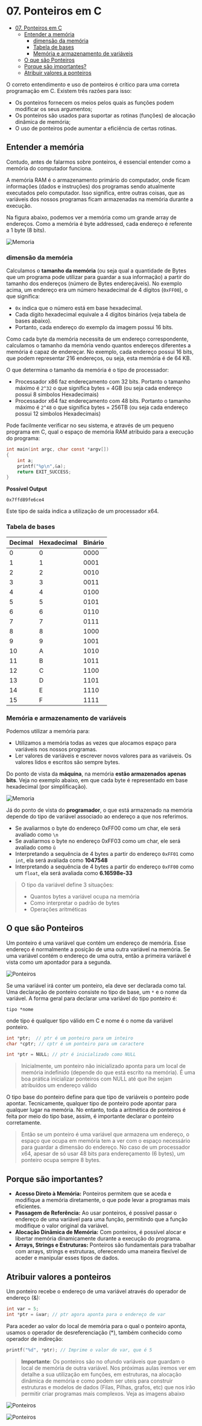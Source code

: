 # 07. Ponteiros em C

- [07. Ponteiros em C](#07-ponteiros-em-c)
  - [Entender a memória](#entender-a-memória)
    - [dimensão da memória](#dimensão-da-memória)
    - [Tabela de bases](#tabela-de-bases)
    - [Memória e armazenamento de variáveis](#memória-e-armazenamento-de-variáveis)
  - [O que são Ponteiros](#o-que-são-ponteiros)
  - [Porque são importantes?](#porque-são-importantes)
  - [Atribuir valores a ponteiros](#atribuir-valores-a-ponteiros)


 O correto entendimento e uso de ponteiros é crítico para uma correta programação em C. Existem três razões para isso: 
 - Os ponteiros fornecem os meios pelos quais as funções podem modificar os seus argumentos; 
 - Os ponteiros são usados para suportar as rotinas (funções) de alocação dinâmica de memória;
 - O uso de ponteiros pode aumentar a eficiência de certas rotinas.

## Entender a memória

Contudo, antes de falarmos sobre ponteiros, é essencial entender como a memória do computador funciona.

A memória RAM é o armazenamento primário do computador, onde ficam informações (dados e instruções) dos programas sendo atualmente executados pelo computador. Isso significa, entre outras coisas, que as variáveis dos nossos programas ficam armazenadas na memória durante a execução.

Na figura abaixo, podemos ver a memória como um grande array de endereços. Como a memória é byte addressed, cada endereço é referente a 1 byte (8 bits).

![Memoria](img/07_1.png)

### dimensão da memória

Calculamos o **tamanho da memória** (ou seja qual a quantidade de Bytes que um programa pode utilizar para guardar a sua informação) a partir do tamanho dos endereços (número de Bytes endereçáveis). No exemplo acima, um endereço era um número hexadecimal de 4 dígitos (`0xFF00`), o que significa:
- `0x` indica que o número está em base hexadecimal.
- Cada dígito hexadecimal equivale a 4 dígitos binários (veja tabela de bases abaixo).
- Portanto, cada endereço do exemplo da imagem possui 16 bits.

Como cada byte da memória necessita de um endereço correspondente, calculamos o tamanho da memória vendo quantos endereços diferentes a memória é capaz de endereçar. No exemplo, cada endereço possui 16 bits, que podem representar 216 endereços, ou seja, esta memória é de 64 KB.

O que determina o tamanho da memória é o tipo de processador:
- Processador x86 faz endereçamento com 32 bits. Portanto o tamanho máximo é `2^32` o que significa bytes = 4GB (ou seja cada endereço possui 8 simbolos Hexadecimais)
- Processador x64 faz endereçamento com 48 bits. Portanto o tamanho máximo é `2^48` o que significa bytes = 256TB (ou seja cada endereço possui 12 simbolos Hexadecimais)

Pode facilmente verificar no seu sistema, e através de um pequeno programa em C, qual o espaço de memória RAM atribuido para a execução do programa:

```c
int main(int argc, char const *argv[])
{
    int a;
    printf("%p\n",&a);
    return EXIT_SUCCESS;
}
```

**Possível Output**

```console
0x7ffd89fe6ce4
```

Este tipo de saída indica a utilização de um processador x64.

### Tabela de bases

| Decimal | Hexadecimal | Binário  |
|---------|-------------|----------|
| 0       | 0           | 0000     |
| 1       | 1           | 0001     |
| 2       | 2           | 0010     |
| 3       | 3           | 0011     |
| 4       | 4           | 0100     |
| 5       | 5           | 0101     |
| 6       | 6           | 0110     |
| 7       | 7           | 0111     |
| 8       | 8           | 1000     |
| 9       | 9           | 1001     |
| 10      | A           | 1010     |
| 11      | B           | 1011     |
| 12      | C           | 1100     |
| 13      | D           | 1101     |
| 14      | E           | 1110     |
| 15      | F           | 1111     |


### Memória e armazenamento de variáveis

Podemos utilizar a memória para:

- Utilizamos a memória todas as vezes que alocamos espaço para variáveis nos nossos programas.
- Ler valores de variáveis e escrever novos valores para as variáveis. Os valores lidos e escritos são sempre bytes.

Do ponto de vista da **máquina**, na memória **estão armazenados apenas bits**. Veja no exemplo abaixo, em que cada byte é representado em base hexadecimal (por simplificação).

![Memoria](img/07_2.png)

Já do ponto de vista do **programador**, o que está armazenado na memória depende do tipo de variável associado ao endereço a que nos referimos.

- Se avaliarmos o byte do endereço 0xFF00 como um char, ele será avaliado como `\n`
- Se avaliarmos o byte no endereço 0xFF03 como um char, ele será avaliado como `û`
- Interpretando a sequência de 4 bytes a partir do endereço `0xFF01` como `int`, ela será avaliada como **1047548**
- Interpretando a sequência de 4 bytes a partir do endereço `0xFF00` como um `float`, ela será avaliada como **6.16598e-33**

> O tipo da variável define 3 situações:
>- Quantos bytes a variável ocupa na memória
>- Como interpretar o padrão de bytes
>- Operações aritméticas 


## O que são Ponteiros

Um ponteiro é uma variável que contém um endereço de memória. Esse endereço é normalmente a posição de uma outra variável na memória. Se uma variável contém o endereço de uma outra, então a primeira variável é vista como um apontador para a segunda.

![Ponteiros](img/07_3.png)

Se uma variável irá conter um ponteiro, ela deve ser declarada como tal. Uma declaração de ponteiro consiste no tipo de base, um `*` e o nome da variável. A forma geral para declarar uma variável do tipo ponteiro é:

```text
tipo *nome
```

onde tipo é qualquer tipo válido em C e nome é o nome da variável ponteiro.

```c
int *ptr;  // ptr é um ponteiro para um inteiro
char *cptr; // cptr é um ponteiro para um caractere

```

```c
int *ptr = NULL; // ptr é inicializado como NULL

```

> Inicialmente, um ponteiro não inicializado aponta para um local de memória indefinido (depende do que está escrito na memória). É uma boa prática inicializar ponteiros com NULL até que lhe sejam atribuídos um endereço válido


O tipo base do ponteiro define para que tipo de variáveis o ponteiro pode apontar. Tecnicamente, qualquer tipo de ponteiro pode apontar para qualquer lugar na memória. No entanto, toda a aritmética de ponteiros é feita por meio do tipo base, assim, é importante declarar o ponteiro corretamente.

> Então se um ponteiro é uma variável que armazena um endereço, o espaço que ocupa em memória tem a ver com o espaço necessário para guardar a dimensão do endereço. No caso de um processador x64, apesar de só usar 48 bits para endereçamento (6 bytes), um ponteiro ocupa sempre 8 bytes.

## Porque são importantes?

- **Acesso Direto à Memória:** Ponteiros permitem que se aceda e modifique a memória diretamente, o que pode levar a programas mais eficientes.
- **Passagem de Referência:** Ao usar ponteiros, é possível passar o endereço de uma variável para uma função, permitindo que a função modifique o valor original da variável.
- **Alocação Dinâmica de Memória:** Com ponteiros, é possível alocar e libertar memória dinamicamente durante a execução do programa.
- **Arrays, Strings e Estruturas:** Ponteiros são fundamentais para trabalhar com arrays, strings e estruturas, oferecendo uma maneira flexível de aceder e manipular esses tipos de dados.

## Atribuir valores a ponteiros

Um ponteiro recebe o endereço de uma variável através do operador de endereço (&):

```c
int var = 5;
int *ptr = &var; // ptr agora aponta para o endereço de var

```

Para aceder ao valor do local de memória para o qual o ponteiro aponta, usamos o operador de desreferenciação (*), também conhecido como operador de indireção:

```c
printf("%d", *ptr); // Imprime o valor de var, que é 5

```

> **Importante**: Os ponteiros são no ofundo variáveis que guardam o local de memória de outra variável. Nos próximas aulas iremos ver em detalhe a sua utilização em funções, em estruturas, na alocação dinâmica de memória e como podem ser uteis para construir estruturas e modelos de dados (Filas, Pilhas, grafos, etc) que nos irão permitir criar programas mais complexos. Veja as imagens abaixo

![Ponteiros](img/07_05.png)

![Ponteiros](img/07_04.png)